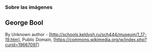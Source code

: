 ### Sobre las imágenes

## George Bool
By Unknown author - [http://schools.keldysh.ru/sch444/museum/1_17-19.htm], Public Domain, [https://commons.wikimedia.org/w/index.php?curid=19667097]
